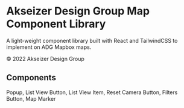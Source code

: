 # Akseizer Design Group Map Component Library

A light-weight component library built with React and TailwindCSS to implement on ADG Mapbox maps.

&#169; 2022 Akseizer Design Group

## Components

Popup, List View Button, List View Item, Reset Camera Button, Filters Button, Map Marker
